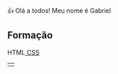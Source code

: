 👍 Olá a todos! Meu nome é Gabriel

<h2>Formação</h2>
<table>
  <td>
  <a href="https://www.dio.me/certificate/T8ZBUW9L/share"> <tr>HTML</tr> </a>
  <a href="https://www.dio.me/certificate/MIEC668Z/share"> <tr>CSS</tr> </a>
  </td>
</table>
